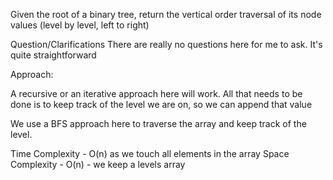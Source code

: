 Given the root of a binary tree, return the vertical order traversal
of its node values (level by level, left to right)

Question/Clarifications
There are really no questions here for me to ask. It's quite straightforward


Approach:

A recursive or an iterative approach here will work. All that needs to be done
is to keep track of the level we are on, so we can append that value

We use a BFS approach here to traverse the array and keep track of the level.

Time Complexity - O(n) as we touch all elements in the array
Space Complexity - O(n) - we keep a levels array